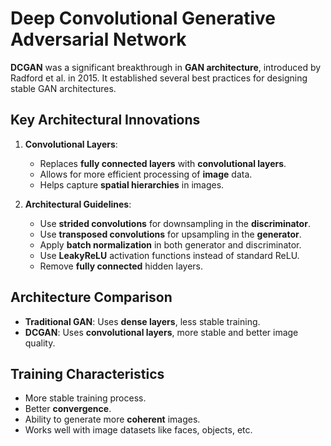 # Deep Convolutional Generative Adversarial Network

**DCGAN** was a significant breakthrough in **GAN architecture**, introduced by Radford et al. in 2015. It established several best practices for designing stable GAN architectures.
## Key Architectural Innovations

1. **Convolutional Layers**:

    - Replaces **fully connected layers** with **convolutional layers**.
    - Allows for more efficient processing of **image** data.
    - Helps capture **spatial hierarchies** in images.

2. **Architectural Guidelines**:

    - Use **strided convolutions** for downsampling in the **discriminator**.
    - Use **transposed convolutions** for upsampling in the **generator**.
    - Apply **batch normalization** in both generator and discriminator.
    - Use **LeakyReLU** activation functions instead of standard ReLU.
    - Remove **fully connected** hidden layers.



## Architecture Comparison

 - **Traditional GAN**: Uses **dense layers**, less stable training.
 - **DCGAN**: Uses **convolutional layers**, more stable and better image quality.

## Training Characteristics

 - More stable training process.
 - Better **convergence**.
 - Ability to generate more **coherent** images.
 - Works well with image datasets like faces, objects, etc.

